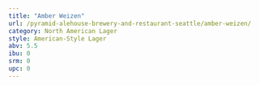 ```yaml
---
title: "Amber Weizen"
url: /pyramid-alehouse-brewery-and-restaurant-seattle/amber-weizen/
category: North American Lager
style: American-Style Lager
abv: 5.5
ibu: 0
srm: 0
upc: 0
---
```


